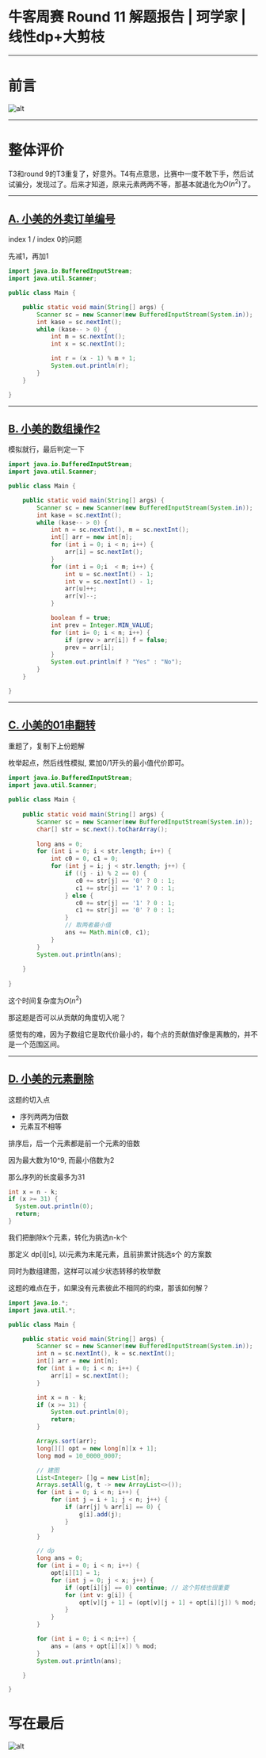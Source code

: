# 牛客周赛 Round 11 解题报告 | 珂学家 | 线性dp+大剪枝


---
# 前言

![alt](https://uploadfiles.nowcoder.com/compress/mw1000/images/20230910/446702330_1694352740436/D2B5CA33BD970F64A6301FA75AE2EB22)

---

# 整体评价

T3和round 9的T3重复了，好意外。T4有点意思，比赛中一度不敢下手，然后试试骗分，发现过了。后来才知道，原来元素两两不等，那基本就退化为$O(n^2)$了。

---
## [A. 小美的外卖订单编号](https://ac.nowcoder.com/acm/contest/64593/A)

index 1 / index 0的问题

先减1，再加1

```java
import java.io.BufferedInputStream;
import java.util.Scanner;

public class Main {

    public static void main(String[] args) {
        Scanner sc = new Scanner(new BufferedInputStream(System.in));
        int kase = sc.nextInt();
        while (kase-- > 0) {
            int m = sc.nextInt();
            int x = sc.nextInt();

            int r = (x - 1) % m + 1;
            System.out.println(r);
        }
    }

}

```

---

## [B. 小美的数组操作2](https://ac.nowcoder.com/acm/contest/64593/B)

模拟就行，最后判定一下

```java
import java.io.BufferedInputStream;
import java.util.Scanner;

public class Main {

    public static void main(String[] args) {
        Scanner sc = new Scanner(new BufferedInputStream(System.in));
        int kase = sc.nextInt();
        while (kase-- > 0) {
            int n = sc.nextInt(), m = sc.nextInt();
            int[] arr = new int[n];
            for (int i = 0; i < n; i++) {
                arr[i] = sc.nextInt();
            }
            for (int i = 0;i  < m; i++) {
                int u = sc.nextInt() - 1;
                int v = sc.nextInt() - 1;
                arr[u]++;
                arr[v]--;
            }

            boolean f = true;
            int prev = Integer.MIN_VALUE;
            for (int i= 0; i < n; i++) {
                if (prev > arr[i]) f = false;
                prev = arr[i];
            }
            System.out.println(f ? "Yes" : "No");
        }
    }

}
```


---
## [C. 小美的01串翻转](https://ac.nowcoder.com/acm/contest/64593/C)

重题了，复制下上份题解

枚举起点，然后线性模拟, 累加0/1开头的最小值代价即可。

```java
import java.io.BufferedInputStream;
import java.util.Scanner;
 
public class Main {
 
    public static void main(String[] args) {
        Scanner sc = new Scanner(new BufferedInputStream(System.in));
        char[] str = sc.next().toCharArray();
         
        long ans = 0;
        for (int i = 0; i < str.length; i++) {
            int c0 = 0, c1 = 0;
            for (int j = i; j < str.length; j++) {
                if ((j - i) % 2 == 0) {
                   c0 += str[j] == '0' ? 0 : 1;
                   c1 += str[j] == '1' ? 0 : 1;
                } else {
                   c0 += str[j] == '1' ? 0 : 1;
                   c1 += str[j] == '0' ? 0 : 1;
                }
                // 取两者最小值
                ans += Math.min(c0, c1);
            }
        }
        System.out.println(ans);
 
    }
 
}
```
这个时间复杂度为$O(n^2)$

那这题是否可以从贡献的角度切入呢？

感觉有的难，因为子数组它是取代价最小的，每个点的贡献值好像是离散的，并不是一个范围区间。



---
## [D. 小美的元素删除](https://ac.nowcoder.com/acm/contest/64593/D)

这题的切入点

- 序列两两为倍数
- 元素互不相等

排序后，后一个元素都是前一个元素的倍数

因为最大数为10^9, 而最小倍数为2

那么序列的长度最多为31

```java
int x = n - k;
if (x >= 31) {
  System.out.println(0);
  return;
}
```
我们把删除k个元素，转化为挑选n-k个

那定义 dp[i][s], 以i元素为末尾元素，且前排累计挑选s个 的方案数

同时为数组建图，这样可以减少状态转移的枚举数

这题的难点在于，如果没有元素彼此不相同的约束，那该如何解？

```java
import java.io.*;
import java.util.*;

public class Main {

    public static void main(String[] args) {
        Scanner sc = new Scanner(new BufferedInputStream(System.in));
        int n = sc.nextInt(), k = sc.nextInt();
        int[] arr = new int[n];
        for (int i = 0; i < n; i++) {
            arr[i] = sc.nextInt();
        }

        int x = n - k;
        if (x >= 31) {
            System.out.println(0);
            return;
        }

        Arrays.sort(arr);
        long[][] opt = new long[n][x + 1];
        long mod = 10_0000_0007;

        // 建图
        List<Integer> []g = new List[n];
        Arrays.setAll(g, t -> new ArrayList<>());
        for (int i = 0; i < n; i++) {
            for (int j = i + 1; j < n; j++) {
                if (arr[j] % arr[i] == 0) {
                    g[i].add(j);
                }
            }
        }

        // dp
        long ans = 0;
        for (int i = 0; i < n; i++) {
            opt[i][1] = 1;
            for (int j = 0; j < x; j++) {
                if (opt[i][j] == 0) continue; // 这个剪枝也很重要
                for (int v: g[i]) {
                    opt[v][j + 1] = (opt[v][j + 1] + opt[i][j]) % mod;
                }
            }
        }

        for (int i = 0; i < n;i++) {
            ans = (ans + opt[i][x]) % mod;
        }
        System.out.println(ans);

    }

}
```

# 写在最后

![alt](https://uploadfiles.nowcoder.com/images/20230910/446702330_1694352764611/D2B5CA33BD970F64A6301FA75AE2EB22)






